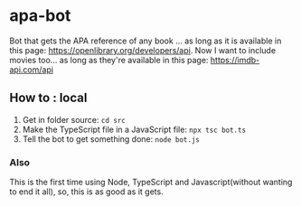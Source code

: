 # apa-bot
Bot that gets the APA reference of any book ... as long as it is available in this page: https://openlibrary.org/developers/api.
Now I want to include movies too... as long as they're available in this page: https://imdb-api.com/api

## How to : local
1. Get in folder source: ```cd src```
2. Make the TypeScript file in a JavaScript file: ```npx tsc bot.ts```
3. Tell the bot to get something done: ```node bot.js```

### Also
This is the first time using Node, TypeScript and Javascript(without wanting to end it all), so, this is as good as it gets.
